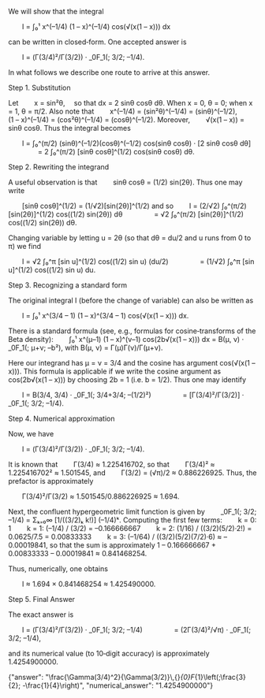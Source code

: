 We will show that the integral

  I = ∫₀¹ x^(–1/4) (1 – x)^(–1/4) cos(√(x(1 – x))) dx

can be written in closed‐form. One accepted answer is

  I = (Γ(3/4)²/Γ(3/2)) · _0F_1(; 3/2; –1/4).

In what follows we describe one route to arrive at this answer.

Step 1. Substitution

Let
  x = sin²θ,  so that dx = 2 sinθ cosθ dθ.
When x = 0, θ = 0; when x = 1, θ = π/2. Also note that
  x^(–1/4) = (sin²θ)^(–1/4) = (sinθ)^(–1/2),
  (1 – x)^(–1/4) = (cos²θ)^(–1/4) = (cosθ)^(–1/2).
Moreover,
  √(x(1 – x)) = sinθ cosθ.
Thus the integral becomes

  I = ∫₀^(π/2) (sinθ)^(–1/2)(cosθ)^(–1/2) cos(sinθ cosθ) · [2 sinθ cosθ dθ]
     = 2 ∫₀^(π/2) [sinθ cosθ]^(1/2) cos(sinθ cosθ) dθ.

Step 2. Rewriting the integrand

A useful observation is that
  sinθ cosθ = (1/2) sin(2θ).
Thus one may write

  [sinθ cosθ]^(1/2) = (1/√2)[sin(2θ)]^(1/2)
and so
  I = (2/√2) ∫₀^(π/2) [sin(2θ)]^(1/2) cos((1/2) sin(2θ)) dθ 
     = √2 ∫₀^(π/2) [sin(2θ)]^(1/2) cos((1/2) sin(2θ)) dθ.

Changing variable by letting u = 2θ (so that dθ = du/2 and u runs from 0 to π) we find

  I = √2 ∫₀^π [sin u]^(1/2) cos((1/2) sin u) (du/2)
     = (1/√2) ∫₀^π [sin u]^(1/2) cos((1/2) sin u) du.

Step 3. Recognizing a standard form

The original integral I (before the change of variable) can also be written as

  I = ∫₀¹ x^(3/4 – 1) (1 – x)^(3/4 – 1) cos(√(x(1 – x))) dx.

There is a standard formula (see, e.g., formulas for cosine‐transforms of the Beta density):
  ∫₀¹ x^(μ–1) (1 – x)^(ν–1) cos(2b√(x(1 – x))) dx = B(μ, ν) · _0F_1(; μ+ν; –b²),
with B(μ, ν) = Γ(μ)Γ(ν)/Γ(μ+ν).

Here our integrand has μ = ν = 3/4 and the cosine has argument cos(√(x(1 – x))). This formula is applicable if we write the cosine argument as cos(2b√(x(1 – x))) by choosing 2b = 1 (i.e. b = 1/2). Thus one may identify

  I = B(3/4, 3/4) · _0F_1(; 3/4+3/4; –(1/2)²)
     = [Γ(3/4)²/Γ(3/2)] · _0F_1(; 3/2; –1/4).

Step 4. Numerical approximation

Now, we have

  I = (Γ(3/4)²/Γ(3/2)) · _0F_1(; 3/2; –1/4).

It is known that
  Γ(3/4) ≈ 1.225416702,
so that
  Γ(3/4)² ≈ 1.225416702² ≈ 1.501545,
and
  Γ(3/2) = (√π)/2 ≈ 0.886226925.
Thus, the prefactor is approximately

  Γ(3/4)²/Γ(3/2) ≈ 1.501545/0.886226925 ≈ 1.694.

Next, the confluent hypergeometric limit function is given by
  _0F_1(; 3/2; –1/4) = Σₖ₌₀∞ [1/((3/2)ₖ k!)] (–1/4)ᵏ.
Computing the first few terms:
  k = 0: 1
  k = 1: (–1/4) / (3/2) = –0.166666667
  k = 2: (1/16) / ((3/2)(5/2)·2!) = 0.0625/7.5 = 0.00833333
  k = 3: (–1/64) / ((3/2)(5/2)(7/2)·6) ≈ –0.00019841,
so that the sum is approximately 1 – 0.166666667 + 0.00833333 – 0.00019841 ≈ 0.841468254.

Thus, numerically, one obtains

  I ≈ 1.694 × 0.841468254 ≈ 1.425490000.

Step 5. Final Answer

The exact answer is

  I = (Γ(3/4)²/Γ(3/2)) · _0F_1(; 3/2; –1/4)
     = (2Γ(3/4)²/√π) · _0F_1(; 3/2; –1/4),

and its numerical value (to 10‐digit accuracy) is approximately 1.4254900000.

{"answer": "\\frac{\\Gamma(3/4)^2}{\\Gamma(3/2)}\\,{}_{0}F_{1}\\left(;\\frac{3}{2}; -\\frac{1}{4}\\right)", "numerical_answer": "1.4254900000"}